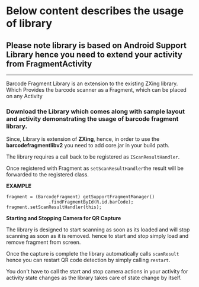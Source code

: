 # Below content describes the usage of library #

## Please note library is based on Android Support Library hence you need to extend your activity from FragmentActivity ##

---

Barcode Fragment Library is an extension to the existing ZXing library. Which Provides the barcode scanner as a Fragment, which can be placed on any Activity

### Download the Library which comes along with sample layout and activity demonstrating the usage of barcode fragment library. ###

Since, Library is extension of **ZXing**, hence, in order to use the **barcodefragmentlibv2** you need to add core.jar in your build path.

The library requires a call back to be registered as `IScanResultHandler`.

Once registered with Fragment as `setScanResultHandler`the result will be forwarded to the registered class.

**EXAMPLE**
```
fragment = (BarcodeFragment) getSupportFragmentManager()
				.findFragmentById(R.id.barCode);
fragment.setScanResultHandler(this);
```


**Starting and Stopping Camera for QR Capture**

The library is designed to start scanning as soon as its loaded and will stop scanning as soon as it is removed.
hence to start and stop simply load and remove fragment from screen.

Once the capture is complete the library automatically calls `scanResult` hence you can restart QR code detection by simply calling `restart`.

You don't have to call the start and stop camera actions in your activity for activity state changes as the library takes care of state change by itself.